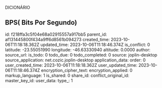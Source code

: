 DICIONÁRIO

## BPS( Bits Por Segundo)

id: f218ffa3c5f04e68a02915557a917bb5
parent_id: af131445800f434a9ff6d8561b094273
created_time: 2023-10-06T11:18:18.362Z
updated_time: 2023-10-06T11:18:46.374Z
is_conflict: 0
latitude: -23.55051990
longitude: -46.63330940
altitude: 0.0000
author: 
source_url: 
is_todo: 0
todo_due: 0
todo_completed: 0
source: joplin-desktop
source_application: net.cozic.joplin-desktop
application_data: 
order: 0
user_created_time: 2023-10-06T11:18:18.362Z
user_updated_time: 2023-10-06T11:18:46.374Z
encryption_cipher_text: 
encryption_applied: 0
markup_language: 1
is_shared: 0
share_id: 
conflict_original_id: 
master_key_id: 
user_data: 
type_: 1